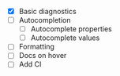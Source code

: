 - [x] Basic diagnostics 
- [ ] Autocompletion
  - [ ] Autocomplete properties
  - [ ] Autocomplete values
- [ ] Formatting
- [ ] Docs on hover
- [ ] Add CI
